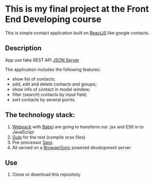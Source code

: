 # This is my final project at the Front End Developing course

This is simple contact application built on [ReactJS](https://reactjs.org/) like google contacts.

## Description
App use fake REST API [JSON Server](https://github.com/typicode/json-server) 

The application includes the following features:
- show list of contacts;
- add, edit and delete contacts and groups;
- show info of contact in modal window;
- filter (search) contacts by input field;
- sort contacts by several points.

## The technology stack:
1. [Webpack](https://webpack.github.io/) with [Babel](https://babeljs.io/) are going to transform our .jsx and ES6 in to JavaScript
2. [Gulp](https://gulpjs.com/) for the rest (compile scss files)
3. Pre-processor [Sass](http://sass-lang.com/)
4. All served on a [BrowserSync](https://www.browsersync.io/) powered development server

## Use
1. Clone or download this repositoty

